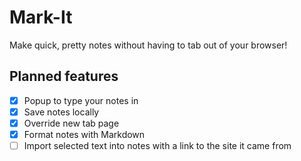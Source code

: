 # Mark-It
Make quick, pretty notes without having to tab out of your browser!

## Planned features
- [x] Popup to type your notes in
- [x] Save notes locally
- [x] Override new tab page
- [x] Format notes with Markdown
- [ ] Import selected text into notes with a link to the site it came from